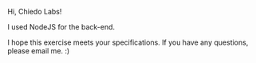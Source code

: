 Hi, Chiedo Labs!

I used NodeJS for the back-end.

I hope this exercise meets your specifications. If you have any questions, please email me. :)